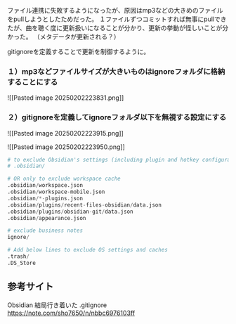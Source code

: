 ファイル連携に失敗するようになったが、原因はmp3などの大きめのファイルをpullしようとしたためだった。
１ファイルずつコミットすれば無事にpullできたが、曲を聴く度に更新扱いになることが分かり、更新の挙動が怪しいことが分かった。
（メタデータが更新される？）

gitignoreを定義することで更新を制御するように。

### １）mp3などファイルサイズが大きいものはignoreフォルダに格納することにする

![[Pasted image 20250202223831.png]]

### ２）gitignoreを定義してignoreフォルダ以下を無視する設定にする

![[Pasted image 20250202223915.png]]

![[Pasted image 20250202223950.png]]

```python
# to exclude Obsidian's settings (including plugin and hotkey configurations)
# .obsidian/

# OR only to exclude workspace cache
.obsidian/workspace.json
.obsidian/workspace-mobile.json
.obsidian/*-plugins.json
.obsidian/plugins/recent-files-obsidian/data.json
.obsidian/plugins/obsidian-git/data.json
.obsidian/appearance.json

# exclude business notes
ignore/

# Add below lines to exclude OS settings and caches
.trash/
.DS_Store
```

## 参考サイト

Obsidian 結局行き着いた .gitignore
https://note.com/sho7650/n/nbbc6976103ff
